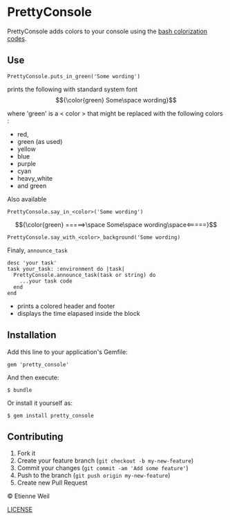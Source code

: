 # PrettyConsole

PrettyConsole adds colors to your console using the [bash colorization codes](http://www.tldp.org/HOWTO/Bash-Prompt-HOWTO/x329.html).

## Use

    PrettyConsole.puts_in_green('Some wording')

prints the following with standard system font
$${\color{green} Some\space wording}$$



where 'green' is a < color > that might be replaced with the following colors : 
- red,
- green (as used)
- yellow
- blue
- purple
- cyan
- heavy_white
- and green

Also available

    PrettyConsole.say_in_<color>('Some wording')

$${\color{green} =====>\space Some\space wording\space<=====}$$

    PrettyConsole.say_with_<color>_background('Some wording)

Finaly, `announce_task`

    desc 'your task'
    task your_task: :environment do |task|
      PrettyConsole.announce_task(task or string) do
        ...your task code
      end
    end

- prints a colored header and footer
- displays the time elapased inside the block



## Installation

Add this line to your application's Gemfile:

    gem 'pretty_console'

And then execute:

    $ bundle

Or install it yourself as:

    $ gem install pretty_console


## Contributing

1. Fork it
2. Create your feature branch (`git checkout -b my-new-feature`)
3. Commit your changes (`git commit -am 'Add some feature'`)
4. Push to the branch (`git push origin my-new-feature`)
5. Create new Pull Request


&copy; Etienne Weil

[LICENSE](LICENSE.txt)